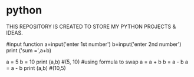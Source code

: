 # python
THIS REPOSITORY IS CREATED TO STORE MY PYTHON PROJECTS & IDEAS.

#input function
a=input('enter 1st number')
b=input('enter 2nd number')
print ('sum =',a+b)


a = 5
b = 10
print (a,b)
#(5, 10)
#using formula to swap
a = a + b
b = a - b
a = a - b
print (a,b)
#(10,5)
